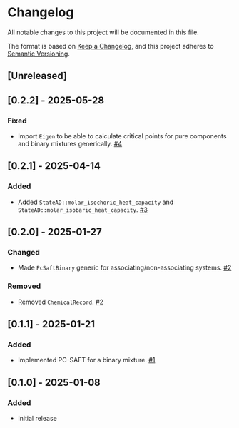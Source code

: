 # Changelog
All notable changes to this project will be documented in this file.

The format is based on [Keep a Changelog](https://keepachangelog.com/en/1.0.0/),
and this project adheres to [Semantic Versioning](https://semver.org/spec/v2.0.0.html).

## [Unreleased]

## [0.2.2] - 2025-05-28
### Fixed
- Import `Eigen` to be able to calculate critical points for pure components and binary mixtures generically.  [#4](https://github.com/feos-org/feos-ad/pull/4)

## [0.2.1] - 2025-04-14
### Added
- Added `StateAD::molar_isochoric_heat_capacity` and `StateAD::molar_isobaric_heat_capacity`. [#3](https://github.com/feos-org/feos-ad/pull/3)

## [0.2.0] - 2025-01-27
### Changed
- Made `PcSaftBinary` generic for associating/non-associating systems. [#2](https://github.com/feos-org/feos-ad/pull/2)

### Removed
- Removed `ChemicalRecord`. [#2](https://github.com/feos-org/feos-ad/pull/2)

## [0.1.1] - 2025-01-21
### Added
- Implemented PC-SAFT for a binary mixture. [#1](https://github.com/feos-org/feos-ad/pull/1)

## [0.1.0] - 2025-01-08
### Added
- Initial release
